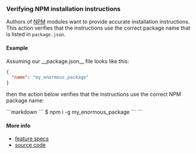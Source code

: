 ### Verifying NPM installation instructions

Authors of [NPM](https://www.npmjs.com) modules
want to provide accurate installation instructions.
This action verifies that the instructions use the correct package name
that is listed in `package.json`.


#### Example

<a textrun="create-file">
Assuming our __package.json__ file looks like this:

```json
{
  "name": "my_enormous_package"
}
```
</a>

then the action below verifies that the instructions use the correct NPM package name:

<a textrun="run-markdown-in-textrun">
```markdown
<a textrun="verify-npm-install">
`​``
$ npm i -g my_enormous_package
`​``
</a>
```
</a>


#### More info

- [feature specs](../../features/activity-types/built-in/verify-npm-install/verify-npm-install.feature)
- [source code](../../src/activity-types/verify-npm-install.js)
